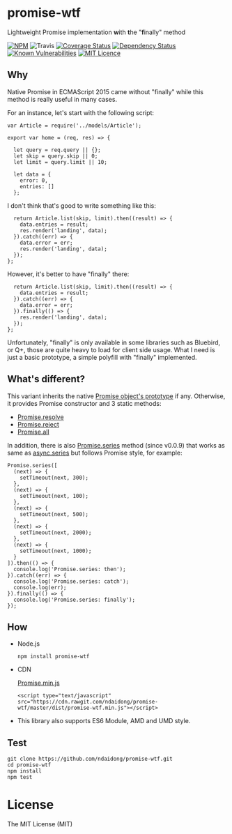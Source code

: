 # promise-wtf
Lightweight Promise implementation **w**ith **t**he "**f**inally" method

[![NPM](https://badge.fury.io/js/promise-wtf.svg)](https://badge.fury.io/js/promise-wtf)
![Travis](https://travis-ci.org/ndaidong/promise-wtf.svg?branch=master)
[![Coverage Status](https://coveralls.io/repos/github/ndaidong/promise-wtf/badge.svg?branch=master)](https://coveralls.io/github/ndaidong/promise-wtf?branch=master)
[![Dependency Status](https://www.versioneye.com/user/projects/57d7ad7edf40d0004a4aa1ae/badge.svg?style=flat-square)](https://www.versioneye.com/user/projects/57d7ad7edf40d0004a4aa1ae)
[![Known Vulnerabilities](https://snyk.io/test/npm/promise-wtf/badge.svg)](https://snyk.io/test/npm/promise-wtf)
[![MIT Licence](https://badges.frapsoft.com/os/mit/mit.svg?v=103)](https://opensource.org/licenses/mit-license.php)   


## Why

Native Promise in ECMAScript 2015 came without "finally" while this method is really useful in many cases.

For an instance, let's start with the following script:

```
var Article = require('../models/Article');

export var home = (req, res) => {

  let query = req.query || {};
  let skip = query.skip || 0;
  let limit = query.limit || 10;

  let data = {
    error: 0,
    entries: []
  };
```

I don't think that's good to write something like this:

```
  return Article.list(skip, limit).then((result) => {
    data.entries = result;
    res.render('landing', data);
  }).catch((err) => {
    data.error = err;
    res.render('landing', data);
  });
};
```

However, it's better to have "finally" there:

```
  return Article.list(skip, limit).then((result) => {
    data.entries = result;
  }).catch((err) => {
    data.error = err;
  }).finally(() => {
    res.render('landing', data);
  });
};
```

Unfortunately, "finally" is only available in some libraries such as Bluebird, or Q+, those are quite heavy to load for client side usage. What I need is just a basic prototype, a simple polyfill with "finally" implemented.


## What's different?

This variant inherits the native [Promise object's prototype](https://developer.mozilla.org/en/docs/Web/JavaScript/Reference/Global_Objects/Promise) if any. Otherwise, it provides Promise constructor and 3 static methods:

- [Promise.resolve](https://developer.mozilla.org/en-US/docs/Web/JavaScript/Reference/Global_Objects/Promise/resolve)
- [Promise.reject](https://developer.mozilla.org/en-US/docs/Web/JavaScript/Reference/Global_Objects/Promise/reject)
- [Promise.all](https://developer.mozilla.org/en/docs/Web/JavaScript/Reference/Global_Objects/Promise/all)

In addition, there is also [Promise.series](https://github.com/ndaidong/promise-wtf/issues/2) method (since v0.0.9) that works as same as [async.series](https://github.com/caolan/async#seriestasks-callback) but follows Promise style, for example:

```
Promise.series([
  (next) => {
    setTimeout(next, 300);
  },
  (next) => {
    setTimeout(next, 100);
  },
  (next) => {
    setTimeout(next, 500);
  },
  (next) => {
    setTimeout(next, 2000);
  },
  (next) => {
    setTimeout(next, 1000);
  }
]).then(() => {
  console.log('Promise.series: then');
}).catch((err) => {
  console.log('Promise.series: catch');
  console.log(err);
}).finally(() => {
  console.log('Promise.series: finally');
});
```

## How

- Node.js

  ```
  npm install promise-wtf
  ```

- CDN

  [Promise.min.js](https://cdn.rawgit.com/ndaidong/promise-wtf/master/dist/promise-wtf.min.js)

  ```
  <script type="text/javascript" src="https://cdn.rawgit.com/ndaidong/promise-wtf/master/dist/promise-wtf.min.js"></script>
  ```

- This library also supports ES6 Module, AMD and UMD style.



## Test

```
git clone https://github.com/ndaidong/promise-wtf.git
cd promise-wtf
npm install
npm test
```


# License

The MIT License (MIT)
